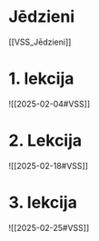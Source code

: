 
# Jēdzieni

[[VSS_Jēdzieni]]

# 1. lekcija
![[2025-02-04#VSS]]

# 2. Lekcija

![[2025-02-18#VSS]]

# 3. lekcija

![[2025-02-25#VSS]]
